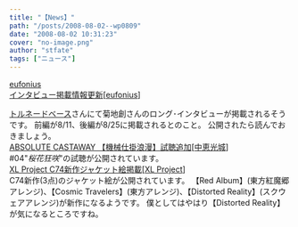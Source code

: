 ```yaml
---
title: "【News】"
path: "/posts/2008-08-02--wp0809"
date: "2008-08-02 10:31:23"
cover: "no-image.png"
author: "stfate"
tags: ["ニュース"]
---
```


<style type="text/css">
<!--
p {white-space: pre-wrap};
-->
</style>

<a class="topics" href="http://eufonius.net/" target="_blank">eufonius インタビュー掲載情報更新</a><span class="junre">[<a href="http://eufonius.net/" target="_blank">eufonius</a>]</span>
<div class="news"><a href="http://www.dot-anime.com/tb/" target="_blank">トルネードベース</a>さんにて菊地創さんのロング･インタビューが掲載されるそうです。
前編が8/11、後編が8/25に掲載されるとのこと。
公開されたら読んでおきましょう。</div>
<a class="topics" href="http://shule-aroon.sakura.ne.jp/" target="_blank">ABSOLUTE CASTAWAY 【機械仕掛浪漫】試聴追加</a><span class="junre">[<a href="http://shule-aroon.sakura.ne.jp/" target="_blank">中恵光城</a>]</span>
<div class="news">#04"<em>桜花狂咲</em>"の試聴が公開されています。</div>
<a class="topics" href="http://www.xlproject.cc/" target="_blank">XL Project C74新作ジャケット絵掲載</a><span class="junre">[<a href="http://www.xlproject.cc/" target="_blank">XL Project</a>]</span>
<div class="news">C74新作(3点)のジャケット絵が公開されています。
【Red Album】(東方紅魔郷アレンジ)、【Cosmic Travelers】(東方アレンジ)、【Distorted Reality】(スクウェアアレンジ)が新作になるようです。
僕としてはやはり【Distorted Reality】が気になるところですね。</div>
